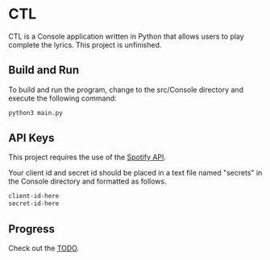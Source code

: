 # CTL

CTL is a Console application written in Python that allows users to play complete the lyrics. This project is unfinished.

## Build and Run

To build and run the program, change to the src/Console directory and execute the following command:



```bash
python3 main.py
```

## API Keys

This project requires the use of the [Spotify API](https://developer.spotify.com/documentation/web-api/tutorials/getting-started).

Your client id and secret id should be placed in a text file named "secrets" in the Console directory and formatted as follows.

```bash
client-id-here
secret-id-here
```

## Progress

Check out the [TODO](https://github.com/kz3640/CTL/blob/main/TODO.md).
